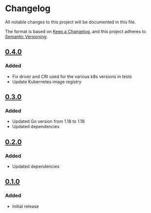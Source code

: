 # Changelog

All notable changes to this project will be documented in this file.

The format is based on [Keep a Changelog](https://keepachangelog.com/en/1.0.0/),
and this project adheres to [Semantic Versioning](https://semver.org/spec/v2.0.0.html).

## [0.4.0]

### Added

- Fix driver and CRI used for the various k8s versions in tests
- Update Kubernetes image registry

[0.4.0]: https://github.com/newrelic/newrelic-k8s-metrics-adapter/releases/tag/v0.4.0

## [0.3.0]

### Added

- Updated Go version from 1.18 to 1.19
- Updated dependencies

[0.3.0]: https://github.com/newrelic/newrelic-k8s-metrics-adapter/releases/tag/v0.3.0

## [0.2.0]

### Added

- Updated dependencies

[0.2.0]: https://github.com/newrelic/newrelic-k8s-metrics-adapter/releases/tag/v0.2.0

## [0.1.0]

### Added

- Initial release

[0.1.0]: https://github.com/newrelic/newrelic-k8s-metrics-adapter/releases/tag/v0.1.0
